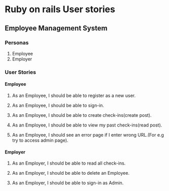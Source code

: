 # Ruby on rails User stories

## Employee Management System

### Personas

1. Employee
2. Employer

### User Stories

#### Employee

1. As an Employee, I should be able to register as a new user.

2. As an Employee, I should be able to sign-in.

3. As an Employee, I should be able to create check-ins(create post).

4. As an Employee, I should be able to view my past check-ins(read post).

5. As an Employee, I should see an error page if I enter wrong URL.(For e.g try to access admin page).

#### Employer

1. As an Employer, I should be able to read all check-ins.

2. As an Employer, I should be able to delete an Employee.

3. As an Employer, I should be able to sign-in as Admin.
